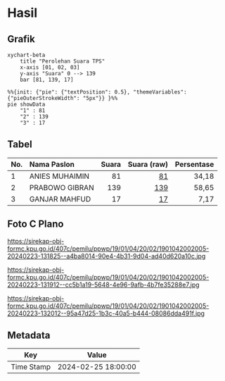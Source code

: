# Hasil

## Grafik

```mermaid
xychart-beta
    title "Perolehan Suara TPS"
    x-axis [01, 02, 03]
    y-axis "Suara" 0 --> 139
    bar [81, 139, 17]
```

```mermaid
%%{init: {"pie": {"textPosition": 0.5}, "themeVariables": {"pieOuterStrokeWidth": "5px"}} }%%
pie showData
    "1" : 81
    "2" : 139
    "3" : 17
```

## Tabel

| No. | Nama Paslon    | Suara | Suara (raw) | Persentase |
|:--- |:-------------- | -----:| -----------:| ----------:|
| 1   | ANIES MUHAIMIN | 81    | [81][p-1]   | 34,18      |
| 2   | PRABOWO GIBRAN | 139   | [139][p-2]  | 58,65      |
| 3   | GANJAR MAHFUD  | 17    | [17][p-3]   | 7,17       |


[p-1]: https://github.com/gigit-pemilu/pemilu-2024-19-kepulauan-bangka-belitung/blob/main/pilpres/hitung-suara/sub/19-kepulauan-bangka-belitung/sub/01-bangka/sub/04-mendo-barat/sub/2002-penagan/sub/005-tps/sub/paslon-1.txt
[p-2]: https://github.com/gigit-pemilu/pemilu-2024-19-kepulauan-bangka-belitung/blob/main/pilpres/hitung-suara/sub/19-kepulauan-bangka-belitung/sub/01-bangka/sub/04-mendo-barat/sub/2002-penagan/sub/005-tps/sub/paslon-2.txt
[p-3]: https://github.com/gigit-pemilu/pemilu-2024-19-kepulauan-bangka-belitung/blob/main/pilpres/hitung-suara/sub/19-kepulauan-bangka-belitung/sub/01-bangka/sub/04-mendo-barat/sub/2002-penagan/sub/005-tps/sub/paslon-3.txt

## Foto C Plano

https://sirekap-obj-formc.kpu.go.id/407c/pemilu/ppwp/19/01/04/20/02/1901042002005-20240223-131825--a4ba8014-90e4-4b31-9d04-ad40d620a10c.jpg

https://sirekap-obj-formc.kpu.go.id/407c/pemilu/ppwp/19/01/04/20/02/1901042002005-20240223-131912--cc5b1a19-5648-4e96-9afb-4b7fe35288e7.jpg

https://sirekap-obj-formc.kpu.go.id/407c/pemilu/ppwp/19/01/04/20/02/1901042002005-20240223-132012--95a47d25-1b3c-40a5-b444-08086dda491f.jpg


## Metadata

| Key        | Value               |
| ---------- | ------------------- |
| Time Stamp | 2024-02-25 18:00:00 |



